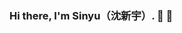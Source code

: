 ### Hi there, I'm Sinyu（沈新宇）. 👋 👋

<!--
[![Anurag's github stats](https://github-readme-stats.vercel.app/api?username=sinyu1012)](https://github.com/USERNAME/github-readme-stats)  

[![Top Langs](https://github-readme-stats.vercel.app/api/top-langs/?username=sinyu1012&layout=compact)](https://github.com/USERNAME/github-readme-stats)

**sinyu1012/sinyu1012** is a ✨ _special_ ✨ repository because its `README.md` (this file) appears on your GitHub profile.

Here are some ideas to get you started:

- 🔭 I’m currently working on ...
- 🌱 I’m currently learning ...
- 👯 I’m looking to collaborate on ...
- 🤔 I’m looking for help with ...
- 💬 Ask me about ...
- 📫 How to reach me: ...
- 😄 Pronouns: ...
- ⚡ Fun fact: ...
-->
